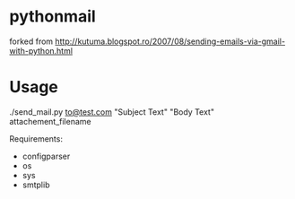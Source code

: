 pythonmail
==========

forked from http://kutuma.blogspot.ro/2007/08/sending-emails-via-gmail-with-python.html

Usage
============

./send_mail.py to@test.com "Subject Text" "Body Text" attachement_filename

Requirements:
 - configparser
 - os
 - sys
 - smtplib
